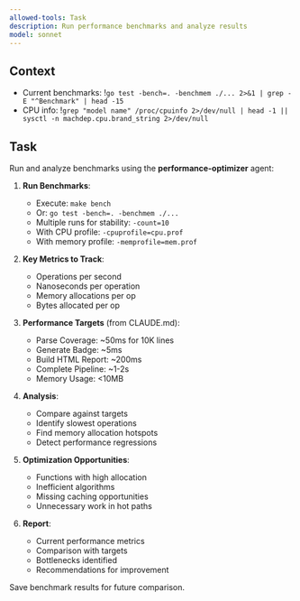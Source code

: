 ```yaml
---
allowed-tools: Task
description: Run performance benchmarks and analyze results
model: sonnet
---
```


## Context
- Current benchmarks: !`go test -bench=. -benchmem ./... 2>&1 | grep -E "^Benchmark" | head -15`
- CPU info: !`grep "model name" /proc/cpuinfo 2>/dev/null | head -1 || sysctl -n machdep.cpu.brand_string 2>/dev/null`

## Task

Run and analyze benchmarks using the **performance-optimizer** agent:

1. **Run Benchmarks**:
   - Execute: `make bench`
   - Or: `go test -bench=. -benchmem ./...`
   - Multiple runs for stability: `-count=10`
   - With CPU profile: `-cpuprofile=cpu.prof`
   - With memory profile: `-memprofile=mem.prof`

2. **Key Metrics to Track**:
   - Operations per second
   - Nanoseconds per operation
   - Memory allocations per op
   - Bytes allocated per op

3. **Performance Targets** (from CLAUDE.md):
   - Parse Coverage: ~50ms for 10K lines
   - Generate Badge: ~5ms
   - Build HTML Report: ~200ms
   - Complete Pipeline: ~1-2s
   - Memory Usage: <10MB

4. **Analysis**:
   - Compare against targets
   - Identify slowest operations
   - Find memory allocation hotspots
   - Detect performance regressions

5. **Optimization Opportunities**:
   - Functions with high allocation
   - Inefficient algorithms
   - Missing caching opportunities
   - Unnecessary work in hot paths

6. **Report**:
   - Current performance metrics
   - Comparison with targets
   - Bottlenecks identified
   - Recommendations for improvement

Save benchmark results for future comparison.